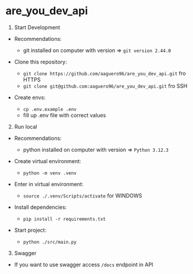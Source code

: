 # are_you_dev_api

1. Start Development
- Recommendations:
    - git installed on computer with version => `git version 2.44.0`

- Clone this repository:
    - `git clone https://github.com/aaguero96/are_you_dev_api.git` fro HTTPS
    - `git clone git@github.com:aaguero96/are_you_dev_api.git` fro SSH

- Create envs:
	- `cp .env.example .env`
	- fill up .env file with correct values
    
2. Run local
- Recommendations:
    - python installed on computer with version => `Python 3.12.3`

- Create virtual environment:
    - `python -m venv .venv`

- Enter in virtual environment:
    - `source ./.venv/Scripts/activate` for WINDOWS

- Install dependencies:
    - `pip install -r requirements.txt`

- Start project:
    - `python ./src/main.py`

3. Swagger
- If you want to use swagger access `/docs` endpoint in API